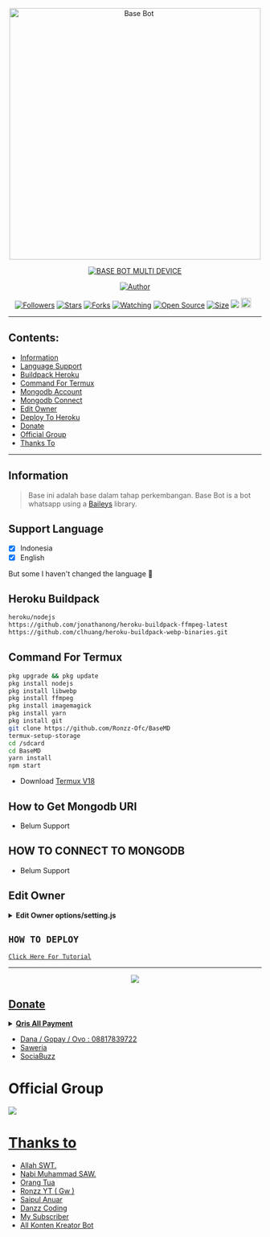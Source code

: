 <p align="center">
<img src="https://github.com/Ronzz-Ofc/BaseMD/blob/master/options/image/thumbnail.jpg" alt="Base Bot" width="500"/>


</p>
<p align="center">
<a href="#"><img title="BASE BOT MULTI DEVICE" src="https://img.shields.io/badge/BASE BOT MULTI DEVICE-green?colorA=%23ff0000&colorB=%23017e40&style=for-the-badge"></a>
</p>
<p align="center">
<a href="https://github.com/Ronzz-Ofc"><img title="Author" src="https://img.shields.io/badge/Author-Ronzz YT-red.svg?style=for-the-badge&logo=github"></a>
</p>
<p align="center">
<a href="https://github.com/Ronzz-Ofc/followers"><img title="Followers" src="https://img.shields.io/github/followers/Ronzz-Ofc?color=red&style=flat-square"></a>
<a href="https://github.com/Ronzz-Ofc/BaseMD/stargazers/"><img title="Stars" src="https://img.shields.io/github/stars/Ronzz-Ofc/BaseMD?color=blue&style=flat-square"></a>
<a href="https://github.com/Ronzz-Ofc/BaseMD/network/members"><img title="Forks" src="https://img.shields.io/github/forks/Ronzz-Ofc/BaseMD?color=red&style=flat-square"></a>
<a href="https://github.com/Ronzz-Ofc/BaseMD/watchers"><img title="Watching" src="https://img.shields.io/github/watchers/Ronzz-Ofc/BaseMD?label=Watchers&color=blue&style=flat-square"></a>
<a href="https://github.com/Ronzz-Ofc/BaseMD"><img title="Open Source" src="https://badges.frapsoft.com/os/v2/open-source.svg?v=103"></a>
<a href="https://github.com/Ronzz-Ofc/BaseMD/"><img title="Size" src="https://img.shields.io/github/repo-size/Ronzz-Ofc/BaseMD?style=flat-square&color=green"></a>
<a href="https://hits.seeyoufarm.com"><img src="https://hits.seeyoufarm.com/api/count/incr/badge.svg?url=https%3A%2F%2Fgithub.com%2FRonzz-Ofc%2FBaseMD&count_bg=%2379C83D&title_bg=%23555555&icon=probot.svg&icon_color=%2300FF6D&title=hits&edge_flat=false"/></a>
<a href="https://github.com/Ronzz-Ofc/BaseMD/graphs/commit-activity"><img height="20" src="https://img.shields.io/badge/Maintained%3F-yes-green.svg"></a>&nbsp;&nbsp;
</p>
</div>

---

## Contents:
- [Information](#information)
- [Language Support](#support-language)
- [Buildpack Heroku](#heroku-buildpack)
- [Command For Termux](#command-for-termux)
- [Mongodb Account](#how-to-get-mongodb-uri)
- [Mongodb Connect](#how-to-connect-to-mongodb)
- [Edit Owner](#edit-owner)
- [Deploy To Heroku](#how-to-deploy)
- [Donate](#donate)
- [Official Group](#official-group)
- [Thanks To](#thanks-to)

---

## Information
> Base ini adalah base dalam tahap perkembangan. Base Bot is a bot whatsapp using a [Baileys](https://github.com/adiwajshing/baileys) library.

## Support Language

- [x] Indonesia
- [x] English

But some I haven't changed the language 🛐

## Heroku Buildpack
```bash
heroku/nodejs
https://github.com/jonathanong/heroku-buildpack-ffmpeg-latest
https://github.com/clhuang/heroku-buildpack-webp-binaries.git
```

## Command For Termux
```bash
pkg upgrade && pkg update
pkg install nodejs
pkg install libwebp
pkg install ffmpeg
pkg install imagemagick
pkg install yarn
pkg install git
git clone https://github.com/Ronzz-Ofc/BaseMD
termux-setup-storage
cd /sdcard
cd BaseMD
yarn install
npm start
```

- Download [Termux V18](https://sharelink.pw/apktermuxmod)

## How to Get Mongodb URI

- Belum Support

## HOW TO CONNECT TO MONGODB

- Belum Support

## Edit Owner 

<details>
    <summary> <b>Edit Owner options/setting.js</b></summary><br/>

```ts
//Website api (jangan di ganti tomlol)
const api = "https://ronzxapis.my.id" //Apabila link api error segera lapor ke owner

//Free apikey (Apikey expired silahkan login terus ganti APIKEY dgn apikey lu)
const apikey = "APIKEY" //login di https://ronzxapis.my.id to get apikey || login di https://ronzxapis.my.id untuk mendapatkan apikey

//Free apikey (Apikey expired silahkan login terus ganti APIKEY dgn apikey lu)
const apikeyAntlatic = "APIKEY" //Untuk cara mendapatkannya ada di channel https://youtube.com/c/RonzzYT di deskripsi video

//Other
const botName = "VelzzyBot" //Nama bot
const owner = ["628817839722","16784037437"] //Ganti agar fitur owner bisa digunakan
const ownerNomer = "628817839722" //Nomor lu
const ownerName = "Ronzz YT" //Nama lu
const email = "ronzzyt8598@gmail.com" //Email lu
const youtube = "https://youtube.com/c/RonzzYT" //Youtube lu kalau ngga punya kasih tanda strip "-"
const region = "Indonesia" //Region lu
const footer = "VelzzyBotz © 2022" //Seterah
const packname = "© VelzzyBotz" //Sticker wm ubah
const author = "Di Buat Oleh Ronzz YT" //Sticker wm ubah nama lu
const sessionName = "session" //Ngga usah di ganti

//Image
const thumbnail = "./options/image/thumbnail.jpg" //Ngga usah di ganti
const qris = "./options/image/qris.jpg" //Ngga usah di ganti
const menfess = "./options/image/menfess.jpg" //Ngga usah di ganti
const source = "./options/image/source.jpg" //Ngga usah di ganti
const bc = "./options/image/bc.jpg" //Ngga usah di ganti
const responP = "./options/image/responP.jpg" //Ngga usah di ganti

//Message
const sp = "⭔"
const mess = {
	sukses: "Done🤗",
	admin: "Command ini hanya bisa digunakan oleh Admin Grup",
	botAdmin: "Bot Harus menjadi admin",
	owner: "Command ini hanya dapat digunakan oleh owner bot",
	prem: "Command ini khusus member premium",
	group: "Command ini hanya bisa digunakan di grup",
	private: "Command ini hanya bisa digunakan di Private Chat",
	wait: " Mohon tunggu sebentar...",
	errorLv: "Link yang kamu berikan tidak valid",
	errorApi: "Maaf terjadi kesalahan"
}

module.exports = { api, apikey, apikeyAntlatic, botName, owner, ownerNomer, ownerName, email, youtube, region, footer, packname, author, sessionName, thumbnail, qris, menfess, source, bc, responP, sp, mess }
```

</details>

## ```HOW TO DEPLOY```

[`Click Here For Tutorial`](https://youtu.be/RaUQUTrXK90?t=4m28s)<br>

----------

<p align="center">
  <a href="https://youtu.be/SdKHkld2NcI"><img src="https://a.top4top.io/p_2081imvxm1.jpg" />
</p>

## Donate
<details>
<summary> <b>Qris All Payment</b></summary><br/>
<img src="https://telegra.ph/file/3c485ff201d9337be14ef.jpg" />
</details>

- Dana / Gopay / Ovo : 08817839722
- [Saweria](https://saweria.co/RonzzYT)
- [SociaBuzz](https://sociabuzz.com/ronzzofc/donate)

# Official Group
<a href="https://chat.whatsapp.com/Eamzpgum2MXFUch9TBx75M"><img src="https://img.shields.io/badge/Official Group-25D366?style=for-the-badge&logo=whatsapp&logoColor=white" />

# Thanks to
- Allah SWT.
- Nabi Muhammad SAW.
- Orang Tua
- Ronzz YT ( Gw )
- Saipul Anuar
- Danzz Coding
- My Subscriber
- All Konten Kreator Bot
